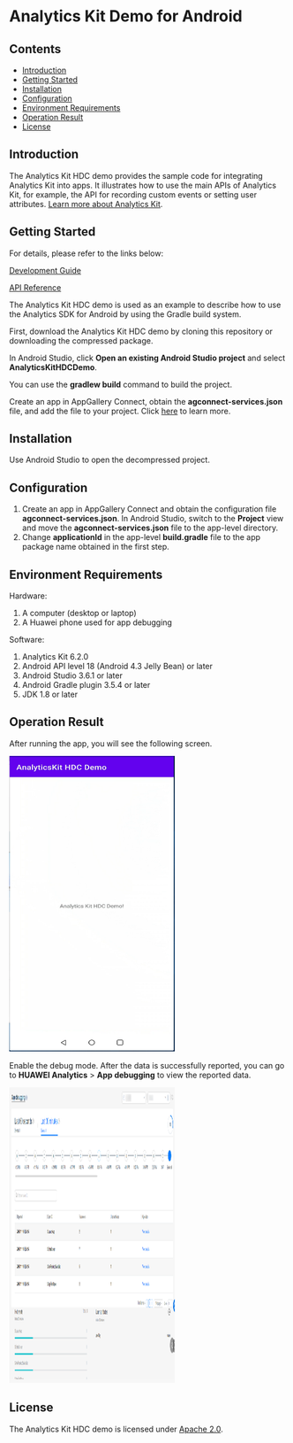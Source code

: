 # Analytics Kit Demo for Android


## Contents

* [Introduction](#Introduction)
* [Getting Started](#Getting-Started)
* [Installation](#Installation)
* [Configuration](#Configuration)
* [Environment Requirements](#Environment-Requirements)
* [Operation Result](#Operation-Result)
* [License](#License)


## Introduction
The Analytics Kit HDC demo provides the sample code for integrating Analytics Kit into apps. It illustrates how to use the main APIs of Analytics Kit, for example, the API for recording custom events or setting user attributes.
[Learn more about Analytics Kit](https://developer.huawei.com/consumer/en/doc/development/HMSCore-Guides/introduction-0000001050745149).

## Getting Started

For details, please refer to the links below:

[Development Guide](https://developer.huawei.com/consumer/en/doc/development/HMSCore-Guides/android-dev-process-0000001050163813)

[API Reference](https://developer.huawei.com/consumer/en/doc/development/HMSCore-References/android-api-analytics-overview-0000001051067140)

The Analytics Kit HDC demo is used as an example to describe how to use the Analytics SDK for Android by using the Gradle build system.

First, download the Analytics Kit HDC demo by cloning this repository or downloading the compressed package.

In Android Studio, click **Open an existing Android Studio project** and select **AnalyticsKitHDCDemo**.

You can use the **gradlew build** command to build the project.

Create an app in AppGallery Connect, obtain the **agconnect-services.json** file, and add the file to your project. Click [here](https://developer.huawei.com/consumer/en/doc/development/HMSCore-Guides/android-dev-process-0000001050163813) to learn more.


## Installation
Use Android Studio to open the decompressed project.

## Configuration
1. Create an app in AppGallery Connect and obtain the configuration file **agconnect-services.json**. In Android Studio, switch to the **Project** view and move the **agconnect-services.json** file to the app-level directory.
2. Change **applicationId** in the app-level **build.gradle** file to the app package name obtained in the first step.

## Environment Requirements
Hardware:
1. A computer (desktop or laptop)
2. A Huawei phone used for app debugging

Software:
1. Analytics Kit 6.2.0
2. Android API level 18 (Android 4.3 Jelly Bean) or later
3. Android Studio 3.6.1 or later
4. Android Gradle plugin 3.5.4 or later
5. JDK 1.8 or later

## Operation Result
After running the app, you will see the following screen.

<img src="images/screen_0.PNG" height="534" width="300" style="max-width:100%;">

Enable the debug mode. After the data is successfully reported, you can go to **HUAWEI Analytics** > **App debugging** to view the reported data.

<img src="images/screen_2.PNG" height="534" width="300" style="max-width:100%;">

## License
The Analytics Kit HDC demo is licensed under [Apache 2.0](http://www.apache.org/licenses/LICENSE-2.0).

